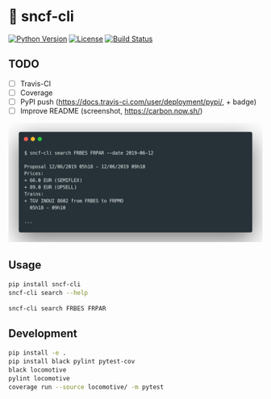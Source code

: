 # :train2: sncf-cli

[![Python Version](https://img.shields.io/badge/python-3-blue.svg?style=flat)](https://www.python.org/downloads/)
[![License](https://img.shields.io/badge/license-MIT-blue.svg?style=flat)](https://github.com/yafeunteun/sncf-cli/blob/master/LICENSE)
[![Build Status](https://travis-ci.org/yafeunteun/sncf-cli.svg?branch=master)](https://travis-ci.org/yafeunteun/sncf-cli)

## TODO

- [ ] Travis-CI
- [ ] Coverage
- [ ] PyPI push (https://docs.travis-ci.com/user/deployment/pypi/, + badge)
- [ ] Improve README (screenshot, https://carbon.now.sh/)

<img src="/assets/carbon.png">

## Usage

```bash
pip install sncf-cli
sncf-cli search --help
```

```bash
sncf-cli search FRBES FRPAR
```

## Development

```bash
pip install -e .
pip install black pylint pytest-cov
black locomotive
pylint locomotive
coverage run --source locomotive/ -m pytest
```
